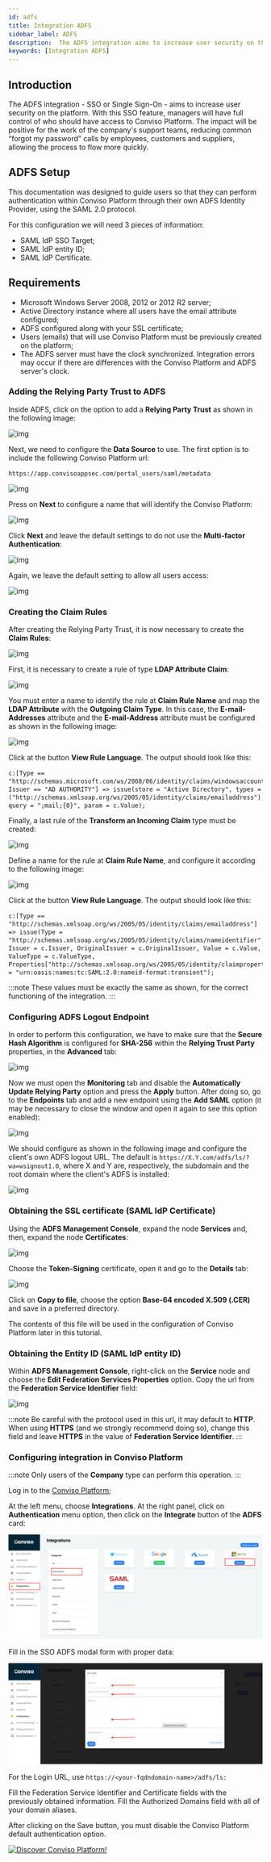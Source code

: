```yaml
---
id: adfs
title: Integration ADFS
sidebar_label: ADFS
description:  The ADFS integration aims to increase user security on the platform. With this SSO feature, managers will have full control of who should have access to Conviso Platform.
keywords: [Integration ADFS]
---
```


## Introduction

The ADFS integration - SSO or Single Sign-On - aims to increase user security on the platform. With this SSO feature, managers will have full control of who should have access to Conviso Platform. The impact will be positive for the work of the company's support teams, reducing common “forgot my password” calls by employees, customers and suppliers, allowing the process to flow more quickly.

## ADFS Setup

This documentation was designed to guide users so that they can perform authentication within Conviso Platform through their own ADFS Identity Provider, using the SAML 2.0 protocol.

For this configuration we will need 3 pieces of information:
- SAML IdP SSO Target;
- SAML IdP entity ID;
- SAML IdP Certificate.


## Requirements

- Microsoft Windows Server 2008, 2012 or 2012 R2 server;
- Active Directory instance where all users have the email attribute configured;
- ADFS configured along with your SSL certificate;
- Users (emails) that will use Conviso Platform must be previously created on the platform;
- The ADFS server must have the clock synchronized. Integration errors may occur if there are differences with the Conviso Platform and ADFS server's clock.


### Adding the Relying Party Trust to ADFS

Inside ADFS, click on the option to add a **Relying Party Trust** as shown in the following image:

<div style={{textAlign: 'center'}}>

![img](../../static/img/adfs-img1.png)

</div>

Next, we need to configure the **Data Source** to use. The first option is to include the following Conviso Platform url:

```
https://app.convisoappsec.com/portal_users/saml/metadata 
```

<div style={{textAlign: 'center'}}>

![img](../../static/img/adfs-img2.png)

</div>

Press on **Next** to configure a name that will identify the Conviso Platform:

<div style={{textAlign: 'center'}}>

![img](../../static/img/adfs-img3.png)

</div>

Click **Next** and leave the default settings to do not use the **Multi-factor Authentication**:

<div style={{textAlign: 'center'}}>

![img](../../static/img/adfs-img4.png)

</div>

Again, we leave the default setting to allow all users access:

<div style={{textAlign: 'center'}}>

![img](../../static/img/adfs-img5.png)

</div>

### Creating the Claim Rules

After creating the Relying Party Trust, it is now necessary to create the **Claim Rules**:

<div style={{textAlign: 'center'}}>

![img](../../static/img/adfs-img6.png)

</div>

First, it is necessary to create a rule of type **LDAP Attribute Claim**:

<div style={{textAlign: 'center'}}>

![img](../../static/img/adfs-img7.png)

</div>

You must enter a name to identify the rule at **Claim Rule Name** and map the **LDAP Attribute** with the **Outgoing Claim Type**. In this case, the **E-mail-Addresses** attribute and the **E-mail-Address** attribute must be configured as shown in the following image:

<div style={{textAlign: 'center'}}>

![img](../../static/img/adfs-img8.png)

</div>

Click at the button **View Rule Language**. The output should look like this:

```
c:[Type == "http://schemas.microsoft.com/ws/2008/06/identity/claims/windowsaccountname", Issuer == "AD AUTHORITY"] => issue(store = "Active Directory", types = ("http://schemas.xmlsoap.org/ws/2005/05/identity/claims/emailaddress"), query = ";mail;{0}", param = c.Value);
```

Finally, a last rule of the **Transform an Incoming Claim** type must be created:

<div style={{textAlign: 'center'}}>

![img](../../static/img/adfs-img9.png)

</div>

Define a name for the rule at **Claim Rule Name**, and configure it according to the following image:


<div style={{textAlign: 'center'}}>

![img](../../static/img/adfs-img10.png)

</div>

Click at the button **View Rule Language**. The output should look like this:

```
c:[Type == "http://schemas.xmlsoap.org/ws/2005/05/identity/claims/emailaddress"] => issue(Type = "http://schemas.xmlsoap.org/ws/2005/05/identity/claims/nameidentifier", Issuer = c.Issuer, OriginalIssuer = c.OriginalIssuer, Value = c.Value, ValueType = c.ValueType, Properties["http://schemas.xmlsoap.org/ws/2005/05/identity/claimproperties/format"] = "urn:oasis:names:tc:SAML:2.0:nameid-format:transient");
```

:::note
These values must be exactly the same as shown, for the correct functioning of the integration.
:::

### Configuring ADFS Logout Endpoint

In order to perform this configuration, we have to make sure that the **Secure Hash Algorithm** is configured for **SHA-256** within the **Relying Trust Party** properties, in the **Advanced** tab:

<div style={{textAlign: 'center'}}>

![img](../../static/img/adfs-img11.png)

</div>

Now we must open the **Monitoring** tab and disable the **Automatically Update Relying Party** option and press the **Apply** button. After doing so, go to the **Endpoints** tab and add a new endpoint using the **Add SAML** option (it may be necessary to close the window and open it again to see this option enabled):

<div style={{textAlign: 'center'}}>

![img](../../static/img/adfs-img12.png)

</div>

We should configure as shown in the following image and configure the client's own ADFS logout URL. The default is ```https://X.Y.com/adfs/ls/?wa=wsignout1.0```, where X and Y are, respectively, the subdomain and the root domain where the client's ADFS is installed:

<div style={{textAlign: 'center'}}>

![img](../../static/img/adfs-img13.png)

</div>

### Obtaining the SSL certificate (SAML IdP Certificate)

Using the **ADFS Management Console**, expand the node **Services** and, then, expand the node **Certificates**:

<div style={{textAlign: 'center'}}>

![img](../../static/img/adfs-img14.png)

</div>

Choose the **Token-Signing** certificate, open it and go to the **Details** tab:

<div style={{textAlign: 'center'}}>

![img](../../static/img/adfs-img15.png)

</div>

Click on **Copy to file**, choose the option **Base-64 encoded X.509 (.CER)** and save in a preferred directory.

The contents of this file will be used in the configuration of Conviso Platform later in this tutorial.

### Obtaining the Entity ID (SAML IdP entity ID)

Within **ADFS Management Console**, right-click on the **Service** node and choose the **Edit Federation Services Properties** option. Copy the url from the **Federation Service Identifier** field:

<div style={{textAlign: 'center'}}>

![img](../../static/img/adfs-img16.png)

</div>

:::note
Be careful with the protocol used in this url, it may default to **HTTP**. When using **HTTPS** (and we strongly recommend doing so), change this field and leave **HTTPS** in the value of **Federation Service Identifier**.
:::

### Configuring integration in Conviso Platform

:::note
Only users of the **Company** type can perform this operation.
:::

Log in to the [Conviso Platform](https://app.convisoappsec.com);

At the left menu, choose **Integrations**. At the right panel, click on **Authentication** menu option, then click on the **Integrate** button of the **ADFS** card:

<div style={{textAlign: 'center'}}>

![img](../../static/img/adfs-img17.png)

</div>

Fill in the SSO ADFS modal form with proper data:

<div style={{textAlign: 'center'}}>

![img](../../static/img/adfs-img18.png)

</div>

For the Login URL, use ```https://<your-fqdndomain-name>/adfs/ls:```

Fill the Federation Service Identifier and Certificate fields with the previously obtained information.
Fill the Authorized Domains field with all of your domain aliases.

After clicking on the Save button, you must disable the Conviso Platform default authentication option.


[![Discover Conviso Platform!](https://no-cache.hubspot.com/cta/default/5613826/interactive-125788977029.png)](https://cta-service-cms2.hubspot.com/web-interactives/public/v1/track/redirect?encryptedPayload=AVxigLKtcWzoFbzpyImNNQsXC9S54LjJuklwM39zNd7hvSoR%2FVTX%2FXjNdqdcIIDaZwGiNwYii5hXwRR06puch8xINMyL3EXxTMuSG8Le9if9juV3u%2F%2BX%2FCKsCZN1tLpW39gGnNpiLedq%2BrrfmYxgh8G%2BTcRBEWaKasQ%3D&webInteractiveContentId=125788977029&portalId=5613826)